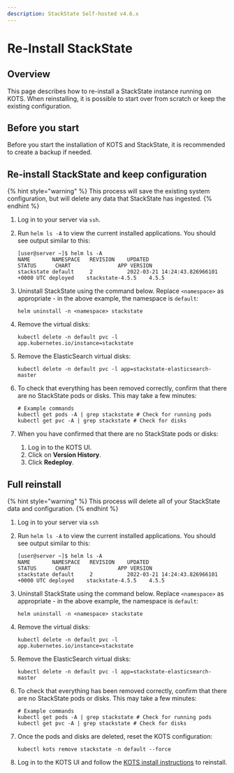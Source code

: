 ```yaml
---
description: StackState Self-hosted v4.6.x
---
```


# Re-Install StackState

## Overview 

This page describes how to re-install a StackState instance running on KOTS. When reinstalling, it is possible to start over from scratch or keep the existing configuration.

## Before you start

Before you start the installation of KOTS and StackState, it is recommended to create a backup if needed.

## Re-install StackState and keep configuration 

{% hint style="warning" %}
This process will save the existing system configuration, but will delete any data that StackState has ingested.
{% endhint %}

  1. Log in to your server via `ssh`.
  2. Run `helm ls -A` to view the current installed applications. You should see output similar to this:
     ```
     [user@server ~]$ helm ls -A
     NAME      	NAMESPACE	REVISION	UPDATED                                	STATUS  	CHART           	APP VERSION
     stackstate	default  	2       	2022-03-21 14:24:43.826966101 +0000 UTC	deployed	stackstate-4.5.5	4.5.5
     ```

  3. Uninstall StackState using the command below. Replace `<namespace>` as appropriate - in the above example, the namespace is `default`:
     ```
     helm uninstall -n <namespace> stackstate
     ``` 

  4. Remove the virtual disks:
     ```
     kubectl delete -n default pvc -l app.kubernetes.io/instance=stackstate
     ```
  
  5. Remove the ElasticSearch virtual disks:
     ```
     kubectl delete -n default pvc -l app=stackstate-elasticsearch-master
     ```

  6. To check that everything has been removed correctly, confirm that there are no StackState pods or disks. This may take a few minutes:
     ```
     # Example commands
     kubectl get pods -A | grep stackstate # Check for running pods
     kubectl get pvc -A | grep stackstate # Check for disks
     ```
     
  7. When you have confirmed that there are no StackState pods or disks:
     1. Log in to the KOTS UI.
     2. Click on **Version History**.
     3. Click **Redeploy**.

## Full reinstall 

{% hint style="warning" %}
This process will delete all of your StackState data and configuration.
{% endhint %}

  1. Log in to your server via `ssh`
  2. Run `helm ls -A` to view the current installed applications. You should see output similar to this:
     ```
     [user@server ~]$ helm ls -A
     NAME      	NAMESPACE	REVISION	UPDATED                                	STATUS  	CHART           	APP VERSION
     stackstate	default  	2       	2022-03-21 14:24:43.826966101 +0000 UTC	deployed	stackstate-4.5.5	4.5.5
     ```
  3. Uninstall StackState using the command below. Replace `<namespace>` as appropriate - in the above example, the namespace is `default`:
     ```
     helm uninstall -n <namespace> stackstate
     ```
  4. Remove the virtual disks:
     ```
     kubectl delete -n default pvc -l app.kubernetes.io/instance=stackstate
     ```
  5. Remove the ElasticSearch virtual disks:
     ```
     kubectl delete -n default pvc -l app=stackstate-elasticsearch-master
     ```
  6. To check that everything has been removed correctly, confirm that there are no StackState pods or disks. This may take a few minutes:
     ```
     # Example commands
     kubectl get pods -A | grep stackstate # Check for running pods
     kubectl get pvc -A | grep stackstate # Check for disks
     ```

  7. Once the pods and disks are deleted, reset the KOTS configuration:
     ```
     kubectl kots remove stackstate -n default --force
     ``` 
  8. Log in to the KOTS UI and follow the [KOTS install instructions](/setup/install-stackstate/kots-install/install_stackstate.md) to reinstall.